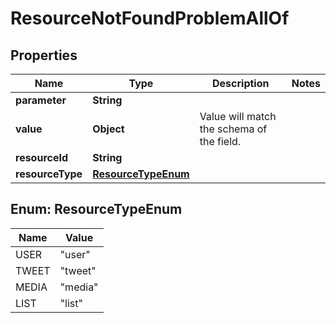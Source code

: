 

# ResourceNotFoundProblemAllOf


## Properties

Name | Type | Description | Notes
------------ | ------------- | ------------- | -------------
**parameter** | **String** |  | 
**value** | **Object** | Value will match the schema of the field. | 
**resourceId** | **String** |  | 
**resourceType** | [**ResourceTypeEnum**](#ResourceTypeEnum) |  | 



## Enum: ResourceTypeEnum

Name | Value
---- | -----
USER | &quot;user&quot;
TWEET | &quot;tweet&quot;
MEDIA | &quot;media&quot;
LIST | &quot;list&quot;



